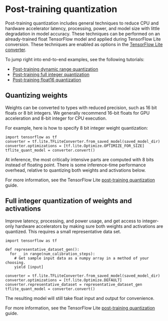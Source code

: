# Post-training quantization

Post-training quantization includes general techniques to reduce CPU and
hardware accelerator latency, processing, power, and model size with little
degradation in model accuracy. These techniques can be performed on an
already-trained float TensorFlow model and applied during TensorFlow Lite
conversion. These techniques are enabled as options in the
[TensorFlow Lite converter](https://www.tensorflow.org/lite/convert/).

To jump right into end-to-end examples, see the following tutorials:

 - [Post-training dynamic range
   quantization](https://www.tensorflow.org/lite/performance/post_training_quant)
 - [Post-training full integer
   quantization](https://www.tensorflow.org/lite/performance/post_training_integer_quant)
 - [Post-training float16
   quantization](https://www.tensorflow.org/lite/performance/post_training_float16_quant)


## Quantizing weights

Weights can be converted to types with reduced precision, such as 16 bit floats
or 8 bit integers. We generally recommend 16-bit floats for GPU acceleration and
8-bit integer for CPU execution.

For example, here is how to specify 8 bit integer weight quantization:

```
import tensorflow as tf
converter = tf.lite.TFLiteConverter.from_saved_model(saved_model_dir)
converter.optimizations = [tf.lite.Optimize.OPTIMIZE_FOR_SIZE]
tflite_quant_model = converter.convert()
```

At inference, the most critically intensive parts are computed with 8 bits
instead of floating point. There is some inference-time performance overhead,
relative to quantizing both weights and activations below.

For more information, see the TensorFlow Lite
[post-training quantization](https://www.tensorflow.org/lite/performance/post_training_quantization)
guide.

## Full integer quantization of weights and activations

Improve latency, processing, and power usage, and get access to integer-only
hardware accelerators by making sure both weights and activations are quantized.
This requires a small representative data set.

```
import tensorflow as tf

def representative_dataset_gen():
  for _ in range(num_calibration_steps):
    # Get sample input data as a numpy array in a method of your choosing.
    yield [input]

converter = tf.lite.TFLiteConverter.from_saved_model(saved_model_dir)
converter.optimizations = [tf.lite.Optimize.DEFAULT]
converter.representative_dataset = representative_dataset_gen
tflite_quant_model = converter.convert()
```

The resulting model will still take float input and output for convenience.

For more information, see the TensorFlow Lite
[post-training quantization](https://www.tensorflow.org/lite/performance/post_training_quantization#full_integer_quantization_of_weights_and_activations)
guide.
